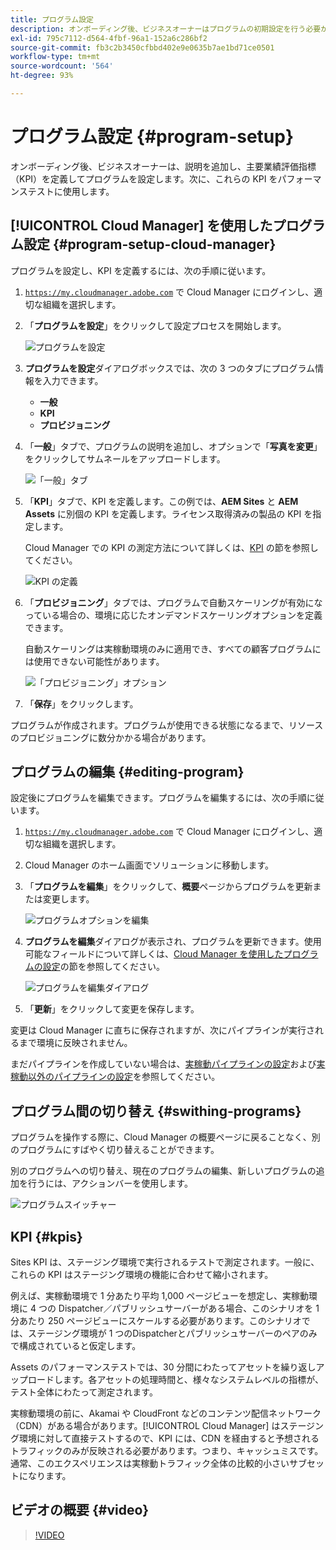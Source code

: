 ```yaml
---
title: プログラム設定
description: オンボーディング後、ビジネスオーナーはプログラムの初期設定を行う必要があります。
exl-id: 795c7112-d564-4fbf-96a1-152a6c286bf2
source-git-commit: fb3c2b3450cfbbd402e9e0635b7ae1bd71ce0501
workflow-type: tm+mt
source-wordcount: '564'
ht-degree: 93%

---
```



# プログラム設定 {#program-setup}

オンボーディング後、ビジネスオーナーは、説明を追加し、主要業績評価指標（KPI）を定義してプログラムを設定します。次に、これらの KPI をパフォーマンステストに使用します。

## [!UICONTROL Cloud Manager] を使用したプログラム設定 {#program-setup-cloud-manager}

プログラムを設定し、KPI を定義するには、次の手順に従います。

1. [`https://my.cloudmanager.adobe.com`](https://my.cloudmanager.adobe.com) で Cloud Manager にログインし、適切な組織を選択します。

1. 「**プログラムを設定**」をクリックして設定プロセスを開始します。

   ![プログラムを設定](/help/assets/set-up-program/setup1.png)

1. **プログラムを設定**&#x200B;ダイアログボックスでは、次の 3 つのタブにプログラム情報を入力できます。

   * **一般**
   * **KPI**
   * **プロビジョニング**

1. 「**一般**」タブで、プログラムの説明を追加し、オプションで「**写真を変更**」をクリックしてサムネールをアップロードします。

   ![「一般」タブ](/help/assets/Setup_Program-General.png)

1. 「**KPI**」タブで、KPI を定義します。この例では、**AEM Sites** と **AEM Assets** に別個の KPI を定義します。ライセンス取得済みの製品の KPI を指定します。

   Cloud Manager での KPI の測定方法について詳しくは、[KPI](#kpis) の節を参照してください。

   ![KPI の定義](/help/assets/Setup_Program-KPIs.png)

1. 「**プロビジョニング**」タブでは、プログラムで自動スケーリングが有効になっている場合の、環境に応じたオンデマンドスケーリングオプションを定義できます。

   自動スケーリングは実稼動環境のみに適用でき、すべての顧客プログラムには使用できない可能性があります。

   ![「プロビジョニング」オプション](/help/assets/Setup_Program-Provisioning.png)

1. 「**保存**」をクリックします。

プログラムが作成されます。プログラムが使用できる状態になるまで、リソースのプロビジョニングに数分かかる場合があります。

## プログラムの編集 {#editing-program}

設定後にプログラムを編集できます。プログラムを編集するには、次の手順に従います。

1. [`https://my.cloudmanager.adobe.com`](https://my.cloudmanager.adobe.com) で Cloud Manager にログインし、適切な組織を選択します。

1. Cloud Manager のホーム画面でソリューションに移動します。

1. 「**プログラムを編集**」をクリックして、**概要**&#x200B;ページからプログラムを更新または変更します。

   ![プログラムオプションを編集](/help/assets/set-up-program/edit-program1.png)

1. **プログラムを編集**&#x200B;ダイアログが表示され、プログラムを更新できます。使用可能なフィールドについて詳しくは、[Cloud Manager を使用したプログラムの設定](#program-setup-cloud-manager)の節を参照してください。

   ![プログラムを編集ダイアログ](/help/assets/set-up-program/edit-program-general.png)

1. 「**更新**」をクリックして変更を保存します。

変更は Cloud Manager に直ちに保存されますが、次にパイプラインが実行されるまで環境に反映されません。

まだパイプラインを作成していない場合は、[実稼動パイプラインの設定](/help/using/production-pipelines.md)および[実稼動以外のパイプラインの設定](/help/using/non-production-pipelines.md)を参照してください。

## プログラム間の切り替え {#swithing-programs}

プログラムを操作する際に、Cloud Manager の概要ページに戻ることなく、別のプログラムにすばやく切り替えることができます。

別のプログラムへの切り替え、現在のプログラムの編集、新しいプログラムの追加を行うには、アクションバーを使用します。

![プログラムスイッチャー](/help/assets/set-up-program/setup2.png)

## KPI {#kpis}

Sites KPI は、ステージング環境で実行されるテストで測定されます。一般に、これらの KPI はステージング環境の機能に合わせて縮小されます。

例えば、実稼動環境で 1 分あたり平均 1,000 ページビューを想定し、実稼動環境に 4 つの Dispatcher／パブリッシュサーバーがある場合、このシナリオを 1 分あたり 250 ページビューにスケールする必要があります。このシナリオでは、ステージング環境が 1 つのDispatcherとパブリッシュサーバーのペアのみで構成されていると仮定します。

Assets のパフォーマンステストでは、30 分間にわたってアセットを繰り返しアップロードします。各アセットの処理時間と、様々なシステムレベルの指標が、テスト全体にわたって測定されます。

実稼動環境の前に、Akamai や CloudFront などのコンテンツ配信ネットワーク（CDN）がある場合があります。[!UICONTROL Cloud Manager] はステージング環境に対して直接テストするので、KPI には、CDN を経由すると予想されるトラフィックのみが反映される必要があります。つまり、キャッシュミスです。通常、このエクスペリエンスは実稼動トラフィック全体の比較的小さいサブセットになります。

## ビデオの概要 {#video}

>[!VIDEO](https://video.tv.adobe.com/v/34266?captions=jpn)
